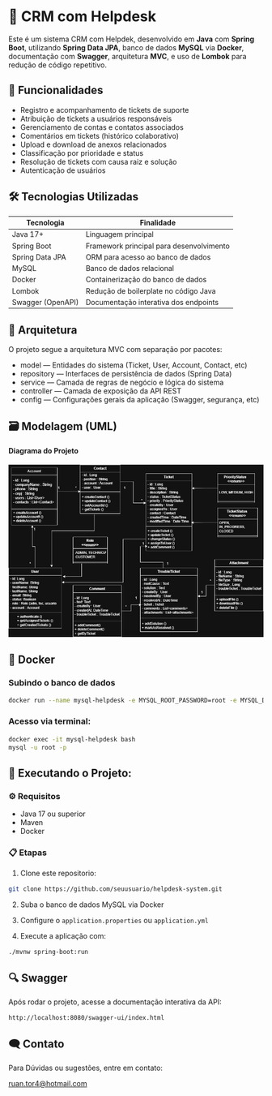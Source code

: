 # 🛒 CRM com Helpdesk

Este é um sistema CRM com Helpdek, desenvolvido em **Java** com **Spring Boot**, utilizando **Spring Data JPA**, banco de dados **MySQL** via **Docker**, documentação com **Swagger**, arquitetura **MVC**, e uso de **Lombok** para redução de código repetitivo.

## 📌 Funcionalidades

- Registro e acompanhamento de tickets de suporte
- Atribuição de tickets a usuários responsáveis
- Gerenciamento de contas e contatos associados
- Comentários em tickets (histórico colaborativo)
- Upload e download de anexos relacionados
- Classificação por prioridade e status
- Resolução de tickets com causa raiz e solução
- Autenticação de usuários

## 🛠️ Tecnologias Utilizadas

| Tecnologia        | Finalidade                                  |
|-------------------|---------------------------------------------|
| Java 17+          | Linguagem principal                         |
| Spring Boot       | Framework principal para desenvolvimento    |
| Spring Data JPA   | ORM para acesso ao banco de dados           |
| MySQL             | Banco de dados relacional                   |
| Docker            | Containerização do banco de dados           |
| Lombok            | Redução de boilerplate no código Java       |
| Swagger (OpenAPI) | Documentação interativa dos endpoints       |

## 🧱 Arquitetura

O projeto segue a arquitetura MVC com separação por pacotes:

- model — Entidades do sistema (Ticket, User, Account, Contact, etc)
- repository — Interfaces de persistência de dados (Spring Data)
- service — Camada de regras de negócio e lógica do sistema
- controller — Camada de exposição da API REST
- config — Configurações gerais da aplicação (Swagger, segurança, etc)

## 🗃️ Modelagem (UML)
#### Diagrama do Projeto
![Diagrama do Projeto](docs/crm-helpdesk.drawio.png)


## 🐳 Docker

### Subindo o banco de dados

```bash
docker run --name mysql-helpdesk -e MYSQL_ROOT_PASSWORD=root -e MYSQL_DATABASE=helpdesk -p 3306:3306 -d mysql:8.0
```

### Acesso via terminal:

```bash
docker exec -it mysql-helpdesk bash
mysql -u root -p
```

## 🚀 Executando o Projeto:

### ⚙️ Requisitos

-   Java 17 ou superior
-   Maven
-   Docker
 
### 📋 Etapas   
1. Clone este repositorio:

 ```bash
git clone https://github.com/seuusuario/helpdesk-system.git
```

2.   Suba o banco de dados MySQL via Docker
    
3.   Configure o `application.properties` ou `application.yml`
    
4.   Execute a aplicação com:


 ```bash
./mvnw spring-boot:run
```

## 🔍 Swagger
Após rodar o projeto, acesse a documentação interativa da API:
 
 ```bash
http://localhost:8080/swagger-ui/index.html
```

## 🗨️ Contato

Para Dúvidas ou sugestões, entre em contato: 

ruan.tor4@hotmail.com
